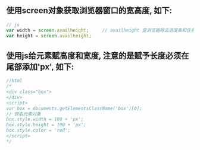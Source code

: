 ## 使用screen对象获取浏览器窗口的宽高度, 如下:
```javascript
// js
var width = screen.availheight;		// availheight 是浏览器除去进度条和任务栏的高度
var height = screen.availheight;
```

## 使用js给元素赋高度和宽度, 注意的是赋予长度必须在尾部添加'px', 如下:
```javascript
//html
/*
<div class="box">
</div>
<script>
var box = documents.getElementsClassName('box')[0];
// 获取元素对象
box.style.width = 100 + 'px';
box.style.height = 100 + 'px';
box.style.color = 'red';
</script>
*/
